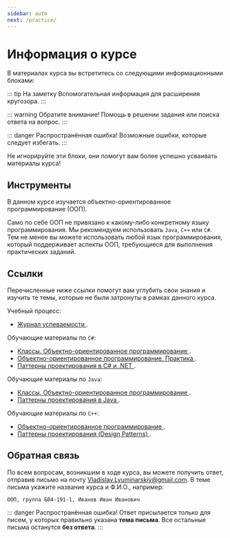 ```yaml
---
sidebar: auto
next: /practice/
---
```


# Информация о курсе

В материалах курса вы встретитесь со следующими информационными блоками:

::: tip На заметку
Вспомогательная информация для расширения кругозора.
:::

::: warning Обратите внимание!
Помощь в решении задания или поиска ответа на вопрос.
:::

::: danger Распространённая ошибка!
Возможные ошибки, которые следует избегать.
:::

Не игнорируйте эти блоки, они помогут вам более успешно усваивать материалы 
курса!

## Инструменты

В данном курсе изучается объектно-ориентированное программирование (ООП). 

Само по себе ООП не привязано к какому-либо конкретному языку программирования.
Мы рекомендуем использовать `Java`, `C++` или `C#`. Тем не менее вы можете 
использовать любой язык программирования, который поддерживает аспекты ООП,
требующиеся для выполнения практических заданий.

## Ссылки

Перечисленные ниже ссылки помогут вам углубить свои знания и изучить те темы,
которые не были затронуты в рамках данного курса.

Учебный процесс:

- [Журнал успеваемости
](https://docs.google.com/spreadsheets/d/1FUek1rsKd3NeZ7BYmQZXwD90FgJi6fjvVdFllTu-Vus/edit?usp=sharing).

Обучающие материалы по `C#`:

- [Классы. Объектно-ориентированное программирование
](https://metanit.com/sharp/tutorial/3.1.php).
- [Объектно-ориентированное программирование. Практика
](https://metanit.com/sharp/tutorial/3.29.php).
- [Паттерны проектирования в C# и .NET
](https://metanit.com/sharp/patterns).

Обучающие материалы по `Java`:

- [Классы. Объектно-ориентированное программирование
](https://metanit.com/java/tutorial/3.1.php).
- [Паттерны проектирования в Java
](https://javarush.ru/groups/posts/496-patternih-proektirovanija-v-java).

Обучающие материалы по `C++`:

- [Объектно-ориентированное программирование
](https://metanit.com/java/tutorial/3.1.php).
- [Паттерны проектирования (Design Patterns)
](http://cpp-reference.ru/patterns).

## Обратная связь

По всем вопросам, возникшим в ходе курса, вы можете получить ответ, отправив
письмо на почту <a href='mailto:Vladislav.Lyuminarskiy@gmail.com
?subject=ООП,%20группа%20Б04-191-1,%20Иванов%20Иван%20Иванович'
target='_blank'>Vladislav.Lyuminarskiy@gmail.com</a>.
В теме письма укажите название курса и Ф.И.О., например:

`ООП, группа Б04-191-1, Иванов Иван Иванович`

::: danger Распространённая ошибка!
Ответ присылается только для писем, у которых правильно указана **тема 
письма**. Все остальные письма останутся **без ответа**.
:::